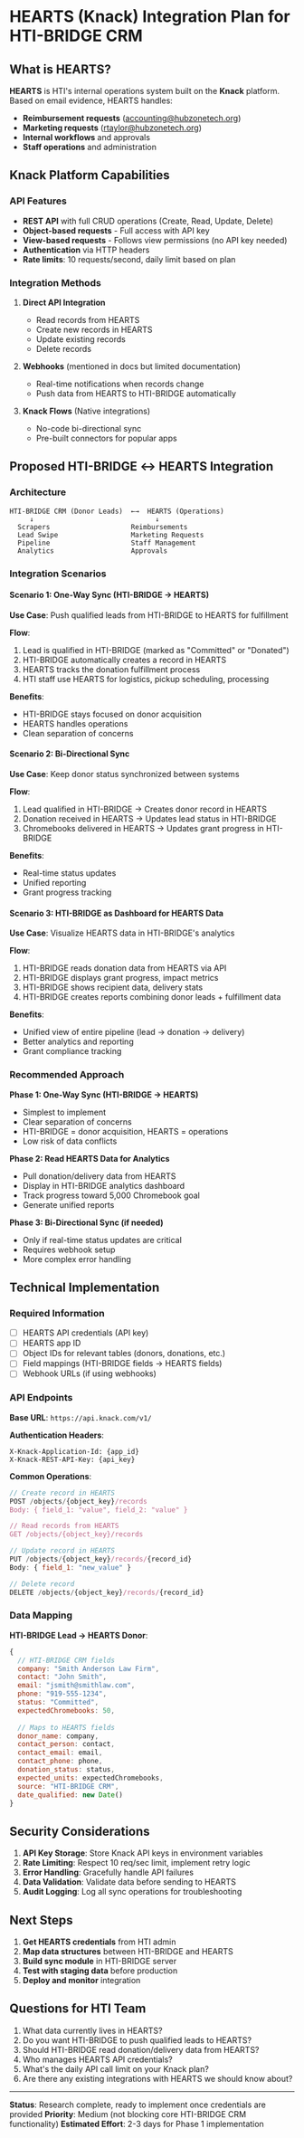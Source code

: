 # HEARTS (Knack) Integration Plan for HTI-BRIDGE CRM

## What is HEARTS?

**HEARTS** is HTI's internal operations system built on the **Knack** platform. Based on email evidence, HEARTS handles:

- **Reimbursement requests** (accounting@hubzonetech.org)
- **Marketing requests** (rtaylor@hubzonetech.org)
- **Internal workflows** and approvals
- **Staff operations** and administration

## Knack Platform Capabilities

### API Features
- **REST API** with full CRUD operations (Create, Read, Update, Delete)
- **Object-based requests** - Full access with API key
- **View-based requests** - Follows view permissions (no API key needed)
- **Authentication** via HTTP headers
- **Rate limits**: 10 requests/second, daily limit based on plan

### Integration Methods

1. **Direct API Integration**
   - Read records from HEARTS
   - Create new records in HEARTS
   - Update existing records
   - Delete records

2. **Webhooks** (mentioned in docs but limited documentation)
   - Real-time notifications when records change
   - Push data from HEARTS to HTI-BRIDGE automatically

3. **Knack Flows** (Native integrations)
   - No-code bi-directional sync
   - Pre-built connectors for popular apps

## Proposed HTI-BRIDGE ↔ HEARTS Integration

### Architecture

```
HTI-BRIDGE CRM (Donor Leads)  ←→  HEARTS (Operations)
     ↓                              ↓
  Scrapers                    Reimbursements
  Lead Swipe                  Marketing Requests
  Pipeline                    Staff Management
  Analytics                   Approvals
```

### Integration Scenarios

#### Scenario 1: One-Way Sync (HTI-BRIDGE → HEARTS)
**Use Case**: Push qualified leads from HTI-BRIDGE to HEARTS for fulfillment

**Flow**:
1. Lead is qualified in HTI-BRIDGE (marked as "Committed" or "Donated")
2. HTI-BRIDGE automatically creates a record in HEARTS
3. HEARTS tracks the donation fulfillment process
4. HTI staff use HEARTS for logistics, pickup scheduling, processing

**Benefits**:
- HTI-BRIDGE stays focused on donor acquisition
- HEARTS handles operations
- Clean separation of concerns

#### Scenario 2: Bi-Directional Sync
**Use Case**: Keep donor status synchronized between systems

**Flow**:
1. Lead qualified in HTI-BRIDGE → Creates donor record in HEARTS
2. Donation received in HEARTS → Updates lead status in HTI-BRIDGE
3. Chromebooks delivered in HEARTS → Updates grant progress in HTI-BRIDGE

**Benefits**:
- Real-time status updates
- Unified reporting
- Grant progress tracking

#### Scenario 3: HTI-BRIDGE as Dashboard for HEARTS Data
**Use Case**: Visualize HEARTS data in HTI-BRIDGE's analytics

**Flow**:
1. HTI-BRIDGE reads donation data from HEARTS via API
2. HTI-BRIDGE displays grant progress, impact metrics
3. HTI-BRIDGE shows recipient data, delivery stats
4. HTI-BRIDGE creates reports combining donor leads + fulfillment data

**Benefits**:
- Unified view of entire pipeline (lead → donation → delivery)
- Better analytics and reporting
- Grant compliance tracking

### Recommended Approach

**Phase 1: One-Way Sync (HTI-BRIDGE → HEARTS)**
- Simplest to implement
- Clear separation of concerns
- HTI-BRIDGE = donor acquisition, HEARTS = operations
- Low risk of data conflicts

**Phase 2: Read HEARTS Data for Analytics**
- Pull donation/delivery data from HEARTS
- Display in HTI-BRIDGE analytics dashboard
- Track progress toward 5,000 Chromebook goal
- Generate unified reports

**Phase 3: Bi-Directional Sync (if needed)**
- Only if real-time status updates are critical
- Requires webhook setup
- More complex error handling

## Technical Implementation

### Required Information
- [ ] HEARTS API credentials (API key)
- [ ] HEARTS app ID
- [ ] Object IDs for relevant tables (donors, donations, etc.)
- [ ] Field mappings (HTI-BRIDGE fields → HEARTS fields)
- [ ] Webhook URLs (if using webhooks)

### API Endpoints

**Base URL**: `https://api.knack.com/v1/`

**Authentication Headers**:
```
X-Knack-Application-Id: {app_id}
X-Knack-REST-API-Key: {api_key}
```

**Common Operations**:
```javascript
// Create record in HEARTS
POST /objects/{object_key}/records
Body: { field_1: "value", field_2: "value" }

// Read records from HEARTS
GET /objects/{object_key}/records

// Update record in HEARTS
PUT /objects/{object_key}/records/{record_id}
Body: { field_1: "new_value" }

// Delete record
DELETE /objects/{object_key}/records/{record_id}
```

### Data Mapping

**HTI-BRIDGE Lead → HEARTS Donor**:
```javascript
{
  // HTI-BRIDGE CRM fields
  company: "Smith Anderson Law Firm",
  contact: "John Smith",
  email: "jsmith@smithlaw.com",
  phone: "919-555-1234",
  status: "Committed",
  expectedChromebooks: 50,
  
  // Maps to HEARTS fields
  donor_name: company,
  contact_person: contact,
  contact_email: email,
  contact_phone: phone,
  donation_status: status,
  expected_units: expectedChromebooks,
  source: "HTI-BRIDGE CRM",
  date_qualified: new Date()
}
```

## Security Considerations

1. **API Key Storage**: Store Knack API keys in environment variables
2. **Rate Limiting**: Respect 10 req/sec limit, implement retry logic
3. **Error Handling**: Gracefully handle API failures
4. **Data Validation**: Validate data before sending to HEARTS
5. **Audit Logging**: Log all sync operations for troubleshooting

## Next Steps

1. **Get HEARTS credentials** from HTI admin
2. **Map data structures** between HTI-BRIDGE and HEARTS
3. **Build sync module** in HTI-BRIDGE server
4. **Test with staging data** before production
5. **Deploy and monitor** integration

## Questions for HTI Team

1. What data currently lives in HEARTS?
2. Do you want HTI-BRIDGE to push qualified leads to HEARTS?
3. Should HTI-BRIDGE read donation/delivery data from HEARTS?
4. Who manages HEARTS API credentials?
5. What's the daily API call limit on your Knack plan?
6. Are there any existing integrations with HEARTS we should know about?

---

**Status**: Research complete, ready to implement once credentials are provided
**Priority**: Medium (not blocking core HTI-BRIDGE CRM functionality)
**Estimated Effort**: 2-3 days for Phase 1 implementation

